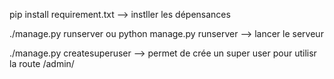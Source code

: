 pip install requirement.txt --> instller les dépensances

./manage.py runserver ou python manage.py runserver --> lancer le serveur

./manage.py createsuperuser --> permet de crée un super user pour utilisr la route /admin/
